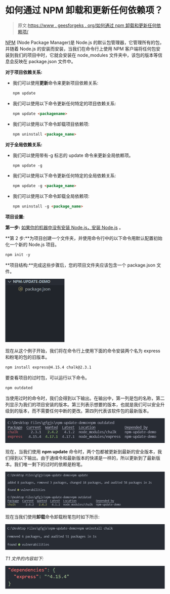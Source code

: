 # 如何通过 NPM 卸载和更新任何依赖项？

> 原文:[https://www . geesforgeks . org/如何通过 npm 卸载和更新任何依赖项/](https://www.geeksforgeeks.org/how-to-uninstall-and-update-any-dependencies-through-npm/)

[NPM](https://www.geeksforgeeks.org/node-js-npm-node-package-manager/) (Node Package Manager)是 Node.js 的默认包管理器，它管理所有的包，并随着 Node.js 的安装而安装，当我们在命令行上使用 NPM 客户端将任何包安装到我们的项目中时，它就会安装在 node_modules 文件夹中，该包的版本等信息会反映在 package.json 文件中。

**对于项目依赖关系:**

*   我们可以使用**更新**命令来更新项目依赖关系:

    ```html
    npm update
    ```

*   我们可以使用以下命令更新任何特定的项目依赖关系:

    ```html
    npm update <packagename>
    ```

*   我们可以使用以下命令卸载项目依赖项:

    ```html
    npm uninstall <package_name>
    ```

**对于全局依赖关系:**

*   我们可以使用带有-g 标志的 update 命令来更新全局依赖项。

    ```html
    npm update -g
    ```

*   我们可以使用以下命令更新任何特定的全局依赖关系:

    ```html
    npm update -g <package_name>
    ```

*   我们可以使用以下命令卸载全局依赖项:

    ```html
    npm uninstall -g <package_name>
    ```

**项目设置:**

**第一步:** [如果你的机器中没有安装 Node.js，安装 Node.js](https://www.geeksforgeeks.org/installation-of-node-js-on-windows/) 。

**第 2 步:**为项目创建一个文件夹，并使用命令行中的以下命令用默认配置初始化一个新的 Node.js 项目。

```html
npm init -y
```

**项目结构:**完成这些步骤后，您的项目文件夹应该包含一个 package.json 文件。

![](img/f48637c841e3603701b825332ef4eb28.png)

现在从这个例子开始，我们将在命令行上使用下面的命令安装两个名为 express 和粉笔的包的旧版本。

```html
npm install express@4.15.4 chalk@2.3.1
```

要查看项目的过时包，可以运行以下命令。

```html
npm outdated
```

当使用过时的命令时，我们会得到以下输出。在输出中，第一列是包的名称，第二列显示为我们的项目安装的版本。第三列表示想要的版本，也就是我们可以安全升级到的版本，而不需要任何中断的更改。第四列代表该软件包的最新版本。

![](img/1ecbff7a34b180a2e011ed410596d236.png)

现在，当我们使用 **npm update** 命令时，两个包都被更新到最新的安全版本，我们得到以下输出。由于通缉令和最新版本的快递是一样的，所以更新到了最新版本。我们唯一剩下的过时的依赖是粉笔。

![](img/ac80194793928124ca0721f202996dd6.png)

现在当我们使用**卸载**命令卸载粉笔包时如下所示:

![](img/81739bb061878448eb45f0123875cca0.png)

*T1 文件的内容如下:*

![](img/2232bef074bed8ca547bffe578d0ddc6.png)
